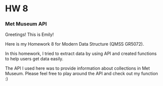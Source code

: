 # HW 8
### Met Museum API

Greetings! This is Emily!

Here is my Homework 8 for Modern Data Structure (QMSS GR5072).

In this homework, I tried to extract data by using API and created functions to help users get data easily.

The API I used here was to provide information about collections in Met Museum. Please feel free to play around the API and check out my function :)
